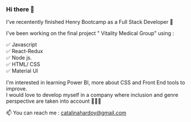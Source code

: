 ### Hi there 👋

I've recentently finished Henry Bootcamp as a Full Stack Developer 🚀

I've been working on the final project  " Vitality Medical Group" 
using :

✅ Javascript
</br>
✅ React-Redux
</br>
✅ Node js.
</br>
✅ HTML/ CSS
</br>
✅ Material UI
</br>

I'm interested in learning Power BI, more about CSS and Front End tools to improve.
</br>
I would love to develop myself in a company where inclusion and genre perspective are taken into account 🌈🌈🌈

 📫 You can reach me : catalinahardoy@gmail.com
 

